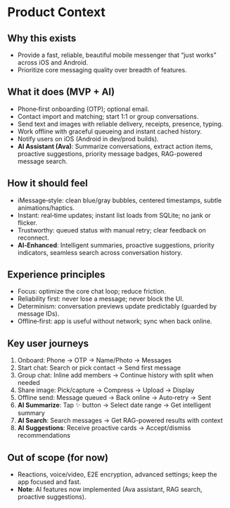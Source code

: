 # Product Context

## Why this exists
- Provide a fast, reliable, beautiful mobile messenger that “just works” across iOS and Android.
- Prioritize core messaging quality over breadth of features.

## What it does (MVP + AI)
- Phone‑first onboarding (OTP); optional email.
- Contact import and matching; start 1:1 or group conversations.
- Send text and images with reliable delivery, receipts, presence, typing.
- Work offline with graceful queueing and instant cached history.
- Notify users on iOS (Android in dev/prod builds).
- **AI Assistant (Ava)**: Summarize conversations, extract action items, proactive suggestions, priority message badges, RAG-powered message search.

## How it should feel
- iMessage‑style: clean blue/gray bubbles, centered timestamps, subtle animations/haptics.
- Instant: real‑time updates; instant list loads from SQLite; no jank or flicker.
- Trustworthy: queued status with manual retry; clear feedback on reconnect.
- **AI‑Enhanced**: Intelligent summaries, proactive suggestions, priority indicators, seamless search across conversation history.

## Experience principles
- Focus: optimize the core chat loop; reduce friction.
- Reliability first: never lose a message; never block the UI.
- Determinism: conversation previews update predictably (guarded by message IDs).
- Offline‑first: app is useful without network; sync when back online.

## Key user journeys
1) Onboard: Phone → OTP → Name/Photo → Messages
2) Start chat: Search or pick contact → Send first message
3) Group chat: Inline add members → Continue history with split when needed
4) Share image: Pick/capture → Compress → Upload → Display
5) Offline send: Message queued → Back online → Auto‑retry → Sent
6) **AI Summarize**: Tap ✨ button → Select date range → Get intelligent summary
7) **AI Search**: Search messages → Get RAG-powered results with context
8) **AI Suggestions**: Receive proactive cards → Accept/dismiss recommendations

## Out of scope (for now)
- Reactions, voice/video, E2E encryption, advanced settings; keep the app focused and fast.
- **Note**: AI features now implemented (Ava assistant, RAG search, proactive suggestions).



